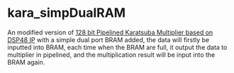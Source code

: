 # kara_simpDualRAM

An modified version of [128 bit Pipelined Karatsuba Multiplier based on DSP48 IP](https://github.com/lutianyu2001/kara_128_pipe_dsp48) with a simple dual port BRAM added, the data will firstly be inputted into BRAM, each time when the BRAM are full, it output the data to multiplier in pipelined, and the multiplication result will be input into the BRAM again.

